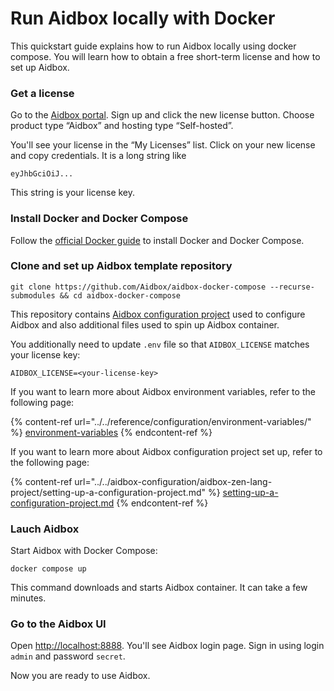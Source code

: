 # Run Aidbox locally with Docker

This quickstart guide explains how to run Aidbox locally using docker compose. You will learn how to obtain a free short-term license and how to set up Aidbox.

### Get a license

Go to the [Aidbox portal](https://aidbox.app). Sign up and click the new license button. Choose product type “Aidbox” and hosting type “Self-hosted”.

You'll see your license in the “My Licenses” list. Click on your new license and copy credentials. It is a long string like

```
eyJhbGciOiJ...
```

This string is your license key.

### Install Docker and Docker Compose

Follow the [official Docker guide](https://docs.docker.com/compose/install/#install-compose) to install Docker and Docker Compose.

### Clone and set up Aidbox template repository

```shell
git clone https://github.com/Aidbox/aidbox-docker-compose --recurse-submodules && cd aidbox-docker-compose
```

This repository contains [Aidbox configuration project](../../aidbox-configuration/aidbox-zen-lang-project/) used to configure Aidbox and also additional files used to spin up Aidbox container.

You additionally need to update `.env` file so that `AIDBOX_LICENSE` matches your license key:

```shell
AIDBOX_LICENSE=<your-license-key>
```

If you want to learn more about Aidbox environment variables, refer to the following page:

{% content-ref url="../../reference/configuration/environment-variables/" %}
[environment-variables](../../reference/configuration/environment-variables/)
{% endcontent-ref %}

If you want to learn more about Aidbox configuration project set up, refer to the following page:

{% content-ref url="../../aidbox-configuration/aidbox-zen-lang-project/setting-up-a-configuration-project.md" %}
[setting-up-a-configuration-project.md](../../aidbox-configuration/aidbox-zen-lang-project/setting-up-a-configuration-project.md)
{% endcontent-ref %}

### Lauch Aidbox

Start Aidbox with Docker Compose:

```shell
docker compose up
```

This command downloads and starts Aidbox container. It can take a few minutes.

### Go to the Aidbox UI

Open [http://localhost:8888](http://localhost:8888). You'll see Aidbox login page. Sign in using login `admin` and password `secret`.

Now you are ready to use Aidbox.

